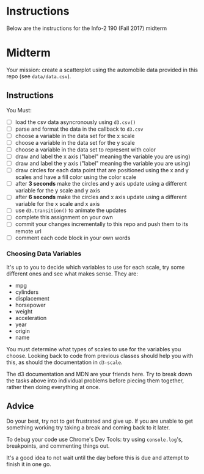 # Instructions
Below are the instructions for the Info-2 190 (Fall 2017) midterm

# Midterm

Your mission: create a scatterplot using the automobile data provided in this repo (see `data/data.csv`).

## Instructions

You Must:

- [ ] load the csv data asyncronously using `d3.csv()`
- [ ] parse and format the data in the callback to `d3.csv`
- [ ] choose a variable in the data set for the x scale
- [ ] choose a variable in the data set for the y scale
- [ ] choose a variable in the data set to represent with color
- [ ] draw and label the x axis ("label" meaning the variable you are using)
- [ ] draw and label the y axis ("label" meaning the variable you are using)
- [ ] draw circles for each data point that are positioned using the x and y scales and have a fill color using the color scale
- [ ] after **3 seconds** make the circles and y axis update using a different variable for the y scale and y axis
- [ ] after **6 seconds** make the circles and x axis update using a different variable for the x scale and x axis
- [ ] use `d3.transition()` to animate the updates
- [ ] complete this assignment on your own
- [ ] commit your changes incrementally to this repo and push them to its remote url
- [ ] comment each code block in your own words

### Choosing Data Variables
It's up to you to decide which variables to use for each scale, try some different ones and see what makes sense. They are:

- mpg
- cylinders
- displacement
- horsepower
- weight
- acceleration
- year
- origin
- name

You must determine what types of scales to use for the variables you choose. Looking back to code from previous classes should help you with this, as should the documentation in `d3-scale`.

The d3 documentation and MDN are your friends here. Try to break down the tasks above into individual problems before piecing them together, rather then doing everything at once.

## Advice
Do your best, try not to get frustrated and give up. If you are unable to get something working try taking a break and coming back to it later.

To debug your code use Chrome's Dev Tools: try using `console.log`'s, breakpoints, and commenting things out.

It's a good idea to not wait until the day before this is due and attempt to finish it in one go.
